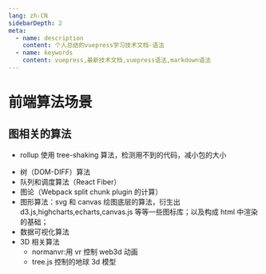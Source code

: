 ```yaml
---
lang: zh-CN
sidebarDepth: 2
meta:
  - name: description
    content: 个人总结的vuepress学习技术文档-语法
  - name: keywords
    content: vuepress,最新技术文档,vuepress语法,markdown语法
---
```


# 前端算法场景

## 图相关的算法

- rollup 使用 tree-shaking 算法，检测用不到的代码，减小包的大小

* 树（DOM-DIFF）算法
* 队列和调度算法（React Fiber）
* 图论（Webpack split chunk plugin 的计算）
* 图形算法：svg 和 canvas 绘图底层的算法，衍生出 d3.js,highcharts,echarts,canvas.js 等等一些图标库；以及构成 html 中渲染的基础；
* 数据可视化算法
* 3D 相关算法
  - normanvr:用 vr 控制 web3d 动画
  - tree.js 控制的地球 3d 模型
